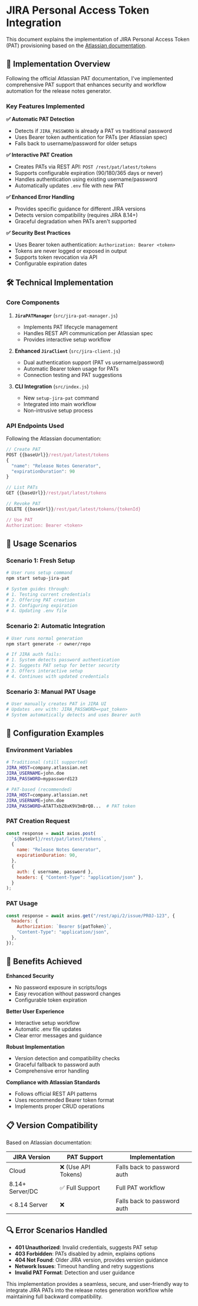 # JIRA Personal Access Token Integration

This document explains the implementation of JIRA Personal Access Token (PAT) provisioning based on the [Atlassian documentation](https://confluence.atlassian.com/enterprise/using-personal-access-tokens-1026032365.html).

## 🔐 Implementation Overview

Following the official Atlassian PAT documentation, I've implemented comprehensive PAT support that enhances security and workflow automation for the release notes generator.

### Key Features Implemented

**✅ Automatic PAT Detection**

- Detects if `JIRA_PASSWORD` is already a PAT vs traditional password
- Uses Bearer token authentication for PATs (per Atlassian spec)
- Falls back to username/password for older setups

**✅ Interactive PAT Creation**

- Creates PATs via REST API: `POST /rest/pat/latest/tokens`
- Supports configurable expiration (90/180/365 days or never)
- Handles authentication using existing username/password
- Automatically updates `.env` file with new PAT

**✅ Enhanced Error Handling**

- Provides specific guidance for different JIRA versions
- Detects version compatibility (requires JIRA 8.14+)
- Graceful degradation when PATs aren't supported

**✅ Security Best Practices**

- Uses Bearer token authentication: `Authorization: Bearer <token>`
- Tokens are never logged or exposed in output
- Supports token revocation via API
- Configurable expiration dates

## 🛠️ Technical Implementation

### Core Components

1. **`JiraPATManager`** (`src/jira-pat-manager.js`)

   - Implements PAT lifecycle management
   - Handles REST API communication per Atlassian spec
   - Provides interactive setup workflow

2. **Enhanced `JiraClient`** (`src/jira-client.js`)

   - Dual authentication support (PAT vs username/password)
   - Automatic Bearer token usage for PATs
   - Connection testing and PAT suggestions

3. **CLI Integration** (`src/index.js`)
   - New `setup-jira-pat` command
   - Integrated into main workflow
   - Non-intrusive setup process

### API Endpoints Used

Following the Atlassian documentation:

```javascript
// Create PAT
POST {{baseUrl}}/rest/pat/latest/tokens
{
  "name": "Release Notes Generator",
  "expirationDuration": 90
}

// List PATs
GET {{baseUrl}}/rest/pat/latest/tokens

// Revoke PAT
DELETE {{baseUrl}}/rest/pat/latest/tokens/{tokenId}

// Use PAT
Authorization: Bearer <token>
```

## 🚀 Usage Scenarios

### Scenario 1: Fresh Setup

```bash
# User runs setup command
npm start setup-jira-pat

# System guides through:
# 1. Testing current credentials
# 2. Offering PAT creation
# 3. Configuring expiration
# 4. Updating .env file
```

### Scenario 2: Automatic Integration

```bash
# User runs normal generation
npm start generate -r owner/repo

# If JIRA auth fails:
# 1. System detects password authentication
# 2. Suggests PAT setup for better security
# 3. Offers interactive setup
# 4. Continues with updated credentials
```

### Scenario 3: Manual PAT Usage

```bash
# User manually creates PAT in JIRA UI
# Updates .env with: JIRA_PASSWORD=<pat_token>
# System automatically detects and uses Bearer auth
```

## 🔧 Configuration Examples

### Environment Variables

```bash
# Traditional (still supported)
JIRA_HOST=company.atlassian.net
JIRA_USERNAME=john.doe
JIRA_PASSWORD=mypassword123

# PAT-based (recommended)
JIRA_HOST=company.atlassian.net
JIRA_USERNAME=john.doe
JIRA_PASSWORD=ATATTxbZ8xK9V3mBrQ8...  # PAT token
```

### PAT Creation Request

```javascript
const response = await axios.post(
  `${baseUrl}/rest/pat/latest/tokens`,
  {
    name: "Release Notes Generator",
    expirationDuration: 90,
  },
  {
    auth: { username, password },
    headers: { "Content-Type": "application/json" },
  }
);
```

### PAT Usage

```javascript
const response = await axios.get("/rest/api/2/issue/PROJ-123", {
  headers: {
    Authorization: `Bearer ${patToken}`,
    "Content-Type": "application/json",
  },
});
```

## 🎯 Benefits Achieved

**Enhanced Security**

- No password exposure in scripts/logs
- Easy revocation without password changes
- Configurable token expiration

**Better User Experience**

- Interactive setup workflow
- Automatic .env file updates
- Clear error messages and guidance

**Robust Implementation**

- Version detection and compatibility checks
- Graceful fallback to password auth
- Comprehensive error handling

**Compliance with Atlassian Standards**

- Follows official REST API patterns
- Uses recommended Bearer token format
- Implements proper CRUD operations

## 📋 Version Compatibility

Based on Atlassian documentation:

| JIRA Version    | PAT Support         | Implementation              |
| --------------- | ------------------- | --------------------------- |
| Cloud           | ❌ (Use API Tokens) | Falls back to password auth |
| 8.14+ Server/DC | ✅ Full Support     | Full PAT workflow           |
| < 8.14 Server   | ❌                  | Falls back to password auth |

## 🔍 Error Scenarios Handled

- **401 Unauthorized**: Invalid credentials, suggests PAT setup
- **403 Forbidden**: PATs disabled by admin, explains options
- **404 Not Found**: Older JIRA version, provides version guidance
- **Network Issues**: Timeout handling and retry suggestions
- **Invalid PAT Format**: Detection and user guidance

This implementation provides a seamless, secure, and user-friendly way to integrate JIRA PATs into the release notes generation workflow while maintaining full backward compatibility.
